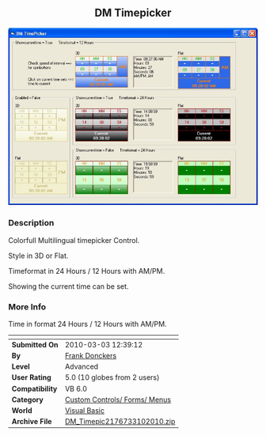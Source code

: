 ﻿<div align="center">

## DM Timepicker

<img src="PIC2010310347578395.JPG">
</div>

### Description

Colorfull Multilingual timepicker Control.

Style in 3D or Flat.

Timeformat in 24 Hours / 12 Hours with AM/PM.

Showing the current time can be set.
 
### More Info
 
Time in format 24 Hours / 12 Hours with AM/PM.


<span>             |<span>
---                |---
**Submitted On**   |2010-03-03 12:39:12
**By**             |[Frank Donckers](https://github.com/Planet-Source-Code/PSCIndex/blob/master/ByAuthor/frank-donckers.md)
**Level**          |Advanced
**User Rating**    |5.0 (10 globes from 2 users)
**Compatibility**  |VB 6\.0
**Category**       |[Custom Controls/ Forms/  Menus](https://github.com/Planet-Source-Code/PSCIndex/blob/master/ByCategory/custom-controls-forms-menus__1-4.md)
**World**          |[Visual Basic](https://github.com/Planet-Source-Code/PSCIndex/blob/master/ByWorld/visual-basic.md)
**Archive File**   |[DM\_Timepic2176733102010\.zip](https://github.com/Planet-Source-Code/frank-donckers-dm-timepicker__1-72983/archive/master.zip)








